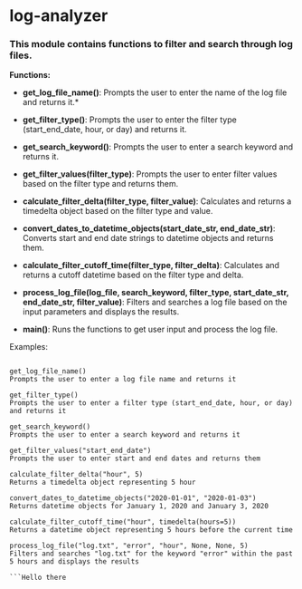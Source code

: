 # log-analyzer



### **This module contains functions to filter and search through log files.**

**Functions:**

* **get_log_file_name()**: Prompts the user to enter the name of the log file and returns it.* 

* **get_filter_type()**: Prompts the user to enter the filter type (start_end_date, hour, or day) and returns it.

* **get_search_keyword()**: Prompts the user to enter a search keyword and returns it.

* **get_filter_values(filter_type)**: Prompts the user to enter filter values based on the filter type and returns them.

* **calculate_filter_delta(filter_type, filter_value)**: Calculates and returns a timedelta object based on the filter type and value.

* **convert_dates_to_datetime_objects(start_date_str, end_date_str)**: Converts start and end date strings to datetime objects and returns them.

* **calculate_filter_cutoff_time(filter_type, filter_delta)**: Calculates and returns a cutoff datetime based on the filter type and delta.

* **process_log_file(log_file, search_keyword, filter_type, start_date_str, end_date_str, filter_value)**: Filters and searches a log file based on the input parameters and displays the results.

* **main()**: Runs the functions to get user input and process the log file.

Examples:

```

get_log_file_name()
Prompts the user to enter a log file name and returns it

get_filter_type()
Prompts the user to enter a filter type (start_end_date, hour, or day) and returns it

get_search_keyword()
Prompts the user to enter a search keyword and returns it

get_filter_values("start_end_date")
Prompts the user to enter start and end dates and returns them

calculate_filter_delta("hour", 5)
Returns a timedelta object representing 5 hour

convert_dates_to_datetime_objects("2020-01-01", "2020-01-03")
Returns datetime objects for January 1, 2020 and January 3, 2020

calculate_filter_cutoff_time("hour", timedelta(hours=5))
Returns a datetime object representing 5 hours before the current time

process_log_file("log.txt", "error", "hour", None, None, 5)
Filters and searches "log.txt" for the keyword "error" within the past 5 hours and displays the results

```Hello there
